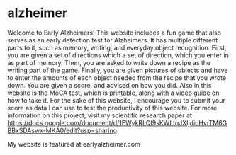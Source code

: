 # alzheimer
Welcome to Early Alzheimers! This website includes a fun game that also serves as an early detection test for Alzheimers. It has multiple different parts to it, such as memory, writing, and everyday object recognition. First, you are given a set of directions which a set of direction, which you enter in as part of memory. Then, you are asked to write down a recipe as the writing part of the game. Finally, you are given pictures of objects and have to enter the amounts of each object needed from the recipe that you wrote down. You are given a score, and advised on how you did. Also in this website is the MoCA test, which is printable, along with a video guide on how to take it. For the sake of this website, I encourage you to submit your score as data I can use to test the productivity of this website. For more information on this project, visit my scientific research paper at https://docs.google.com/document/d/1EWykRLQI9sKWLtqJXIjdioHvrTM6GBBxSDAswx-MKA0/edit?usp=sharing

My website is featured at earlyalzheimer.com
